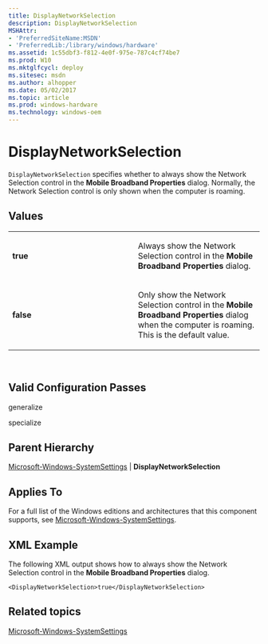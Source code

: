 ```yaml
---
title: DisplayNetworkSelection
description: DisplayNetworkSelection
MSHAttr:
- 'PreferredSiteName:MSDN'
- 'PreferredLib:/library/windows/hardware'
ms.assetid: 1c55dbf3-f812-4e0f-975e-787c4cf74be7
ms.prod: W10
ms.mktglfcycl: deploy
ms.sitesec: msdn
ms.author: alhopper
ms.date: 05/02/2017
ms.topic: article
ms.prod: windows-hardware
ms.technology: windows-oem
---
```


# DisplayNetworkSelection


`DisplayNetworkSelection` specifies whether to always show the Network Selection control in the **Mobile Broadband Properties** dialog. Normally, the Network Selection control is only shown when the computer is roaming.

## Values


<table>
<colgroup>
<col width="50%" />
<col width="50%" />
</colgroup>
<tbody>
<tr class="odd">
<td><p><strong>true</strong></p></td>
<td><p>Always show the Network Selection control in the <strong>Mobile Broadband Properties</strong> dialog.</p></td>
</tr>
<tr class="even">
<td><p><strong>false</strong></p></td>
<td><p>Only show the Network Selection control in the <strong>Mobile Broadband Properties</strong> dialog when the computer is roaming. This is the default value.</p></td>
</tr>
</tbody>
</table>

 

## Valid Configuration Passes


generalize

specialize

## Parent Hierarchy


[Microsoft-Windows-SystemSettings](microsoft-windows-systemsettings.md) | **DisplayNetworkSelection**

## Applies To


For a full list of the Windows editions and architectures that this component supports, see [Microsoft-Windows-SystemSettings](microsoft-windows-systemsettings.md).

## XML Example


The following XML output shows how to always show the Network Selection control in the **Mobile Broadband Properties** dialog.

``` syntax
<DisplayNetworkSelection>true</DisplayNetworkSelection>
```

## Related topics


[Microsoft-Windows-SystemSettings](microsoft-windows-systemsettings.md)

 

 







